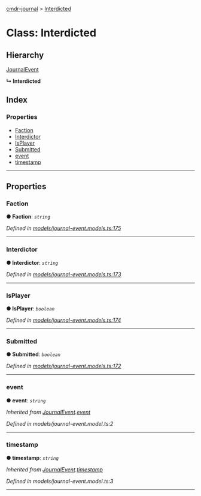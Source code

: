 [cmdr-journal](../README.md) > [Interdicted](../classes/interdicted.md)



# Class: Interdicted

## Hierarchy


 [JournalEvent](journalevent.md)

**↳ Interdicted**







## Index

### Properties

* [Faction](interdicted.md#faction)
* [Interdictor](interdicted.md#interdictor)
* [IsPlayer](interdicted.md#isplayer)
* [Submitted](interdicted.md#submitted)
* [event](interdicted.md#event)
* [timestamp](interdicted.md#timestamp)



---
## Properties
<a id="faction"></a>

###  Faction

**●  Faction**:  *`string`* 

*Defined in [models/journal-event.models.ts:175](https://github.com/chrisbruford/cmdr-journal/blob/52f6f4c/src/models/journal-event.models.ts#L175)*





___

<a id="interdictor"></a>

###  Interdictor

**●  Interdictor**:  *`string`* 

*Defined in [models/journal-event.models.ts:173](https://github.com/chrisbruford/cmdr-journal/blob/52f6f4c/src/models/journal-event.models.ts#L173)*





___

<a id="isplayer"></a>

###  IsPlayer

**●  IsPlayer**:  *`boolean`* 

*Defined in [models/journal-event.models.ts:174](https://github.com/chrisbruford/cmdr-journal/blob/52f6f4c/src/models/journal-event.models.ts#L174)*





___

<a id="submitted"></a>

###  Submitted

**●  Submitted**:  *`boolean`* 

*Defined in [models/journal-event.models.ts:172](https://github.com/chrisbruford/cmdr-journal/blob/52f6f4c/src/models/journal-event.models.ts#L172)*





___

<a id="event"></a>

###  event

**●  event**:  *`string`* 

*Inherited from [JournalEvent](journalevent.md).[event](journalevent.md#event)*

*Defined in models/journal-event.model.ts:2*





___

<a id="timestamp"></a>

###  timestamp

**●  timestamp**:  *`string`* 

*Inherited from [JournalEvent](journalevent.md).[timestamp](journalevent.md#timestamp)*

*Defined in models/journal-event.model.ts:3*





___


